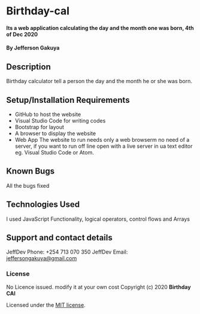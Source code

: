# Birthday-cal

#### Its a web application calculating the day and the month one was born, 4th of Dec 2020

#### By **Jefferson Gakuya**

## Description

Birthday calculator tell a person the day and the month he or she was born.

## Setup/Installation Requirements

- GitHub to host the website
- Visual Studio Code for writing codes
- Bootstrap for layout
- A browser to display the website
- Web App
  The website to run needs only a web browserm no need of a server, if you want to run off line open with a live server in ua text editor eg. Visual Studio Code or Atom.

## Known Bugs

All the bugs fixed

## Technologies Used

I used JavaScript Functionality, logical operators, control flows and Arrays

## Support and contact details

JeffDev Phone: +254 713 070 350
JeffDev Email: jeffersongakuya@gmail.com

### License

No Licence issued. modify it at your own cost
Copyright (c) 2020 **Birthday CAl**

Licensed under the [MIT license](LICENSE).
